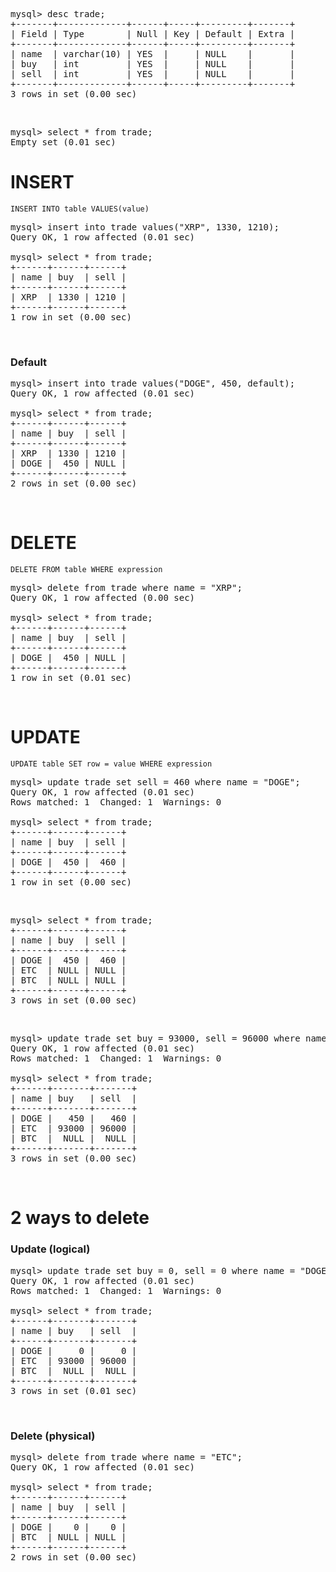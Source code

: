 <pre>
mysql> desc trade;
+-------+-------------+------+-----+---------+-------+
| Field | Type        | Null | Key | Default | Extra |
+-------+-------------+------+-----+---------+-------+
| name  | varchar(10) | YES  |     | NULL    |       |
| buy   | int         | YES  |     | NULL    |       |
| sell  | int         | YES  |     | NULL    |       |
+-------+-------------+------+-----+---------+-------+
3 rows in set (0.00 sec)
</pre>

<br>

<pre>
mysql> select * from trade;
Empty set (0.01 sec)
</pre>

# INSERT

`INSERT INTO table VALUES(value)`

<pre>
mysql> insert into trade values("XRP", 1330, 1210);
Query OK, 1 row affected (0.01 sec)

mysql> select * from trade;
+------+------+------+
| name | buy  | sell |
+------+------+------+
| XRP  | 1330 | 1210 |
+------+------+------+
1 row in set (0.00 sec)
</pre>

<br>

### Default

<pre>
mysql> insert into trade values("DOGE", 450, default);
Query OK, 1 row affected (0.01 sec)

mysql> select * from trade;
+------+------+------+
| name | buy  | sell |
+------+------+------+
| XRP  | 1330 | 1210 |
| DOGE |  450 | NULL |
+------+------+------+
2 rows in set (0.00 sec)
</pre>

<br>

# DELETE

`DELETE FROM table WHERE expression`

<pre>
mysql> delete from trade where name = "XRP";
Query OK, 1 row affected (0.00 sec)

mysql> select * from trade;
+------+------+------+
| name | buy  | sell |
+------+------+------+
| DOGE |  450 | NULL |
+------+------+------+
1 row in set (0.01 sec)
</pre>

<br>

# UPDATE

`UPDATE table SET row = value WHERE expression`

<pre>
mysql> update trade set sell = 460 where name = "DOGE";
Query OK, 1 row affected (0.01 sec)
Rows matched: 1  Changed: 1  Warnings: 0

mysql> select * from trade;
+------+------+------+
| name | buy  | sell |
+------+------+------+
| DOGE |  450 |  460 |
+------+------+------+
1 row in set (0.00 sec)
</pre>

<br>

<pre>
mysql> select * from trade;
+------+------+------+
| name | buy  | sell |
+------+------+------+
| DOGE |  450 |  460 |
| ETC  | NULL | NULL |
| BTC  | NULL | NULL |
+------+------+------+
3 rows in set (0.00 sec)
</pre>

<br>

<pre>
mysql> update trade set buy = 93000, sell = 96000 where name = "ETC";
Query OK, 1 row affected (0.01 sec)
Rows matched: 1  Changed: 1  Warnings: 0

mysql> select * from trade;
+------+-------+-------+
| name | buy   | sell  |
+------+-------+-------+
| DOGE |   450 |   460 |
| ETC  | 93000 | 96000 |
| BTC  |  NULL |  NULL |
+------+-------+-------+
3 rows in set (0.00 sec)
</pre>

<br>

# 2 ways to delete

### Update (logical)

<pre>
mysql> update trade set buy = 0, sell = 0 where name = "DOGE";
Query OK, 1 row affected (0.01 sec)
Rows matched: 1  Changed: 1  Warnings: 0

mysql> select * from trade;
+------+-------+-------+
| name | buy   | sell  |
+------+-------+-------+
| DOGE |     0 |     0 |
| ETC  | 93000 | 96000 |
| BTC  |  NULL |  NULL |
+------+-------+-------+
3 rows in set (0.01 sec)
</pre>


<br>


### Delete (physical)

<pre>
mysql> delete from trade where name = "ETC";
Query OK, 1 row affected (0.01 sec)

mysql> select * from trade;
+------+------+------+
| name | buy  | sell |
+------+------+------+
| DOGE |    0 |    0 |
| BTC  | NULL | NULL |
+------+------+------+
2 rows in set (0.00 sec)
</pre>
